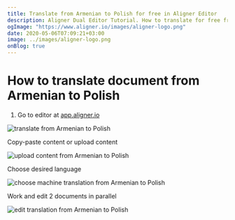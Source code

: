 ```yaml
---
title: Translate from Armenian to Polish for free in Aligner Editor
description: Aligner Dual Editor Tutorial. How to translate for free from Armenian to Polish. Aligner is multilingual document management platform. 
ogImage: "https://www.aligner.io/images/aligner-logo.png"
date: 2020-05-06T07:09:21+03:00
image: ../images/aligner-logo.png
onBlog: true
---
```


# How to translate document from Armenian to Polish

1. Go to editor at [app.aligner.io](https://app.aligner.io "Aligner App web page")

![translate from Armenian to Polish](../aligner-blank-editor.png "translate from Armenian to Polish")

Copy-paste content or upload content

![upload content from Armenian to Polish](../aligner-uploaded-document.png "upload content from Armenian to Polish")

Choose desired language

![choose machine translation from Armenian to Polish](../aligner-language-dropdown.png "choose machine translation from Armenian to Polish")

Work and edit 2 documents in parallel

![edit translation from Armenian to Polish](../aligner-double-sitded-editor.png "edit translation from Armenian to Polish")

